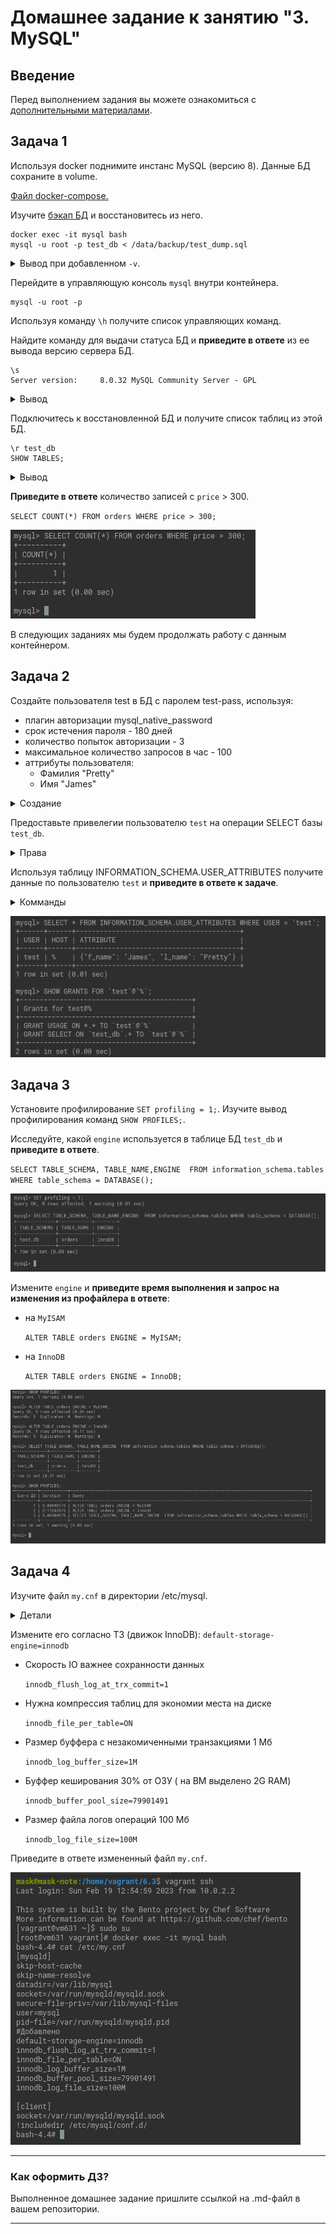 # Домашнее задание к занятию "3. MySQL"

## Введение

Перед выполнением задания вы можете ознакомиться с 
[дополнительными материалами](https://github.com/netology-code/virt-homeworks/blob/virt-11/additional/README.md).

## Задача 1

Используя docker поднимите инстанс MySQL (версию 8). Данные БД сохраните в volume.

[Файл docker-compose.](6.3/stack/docker-compose.yaml)

Изучите [бэкап БД](6.3/stack/mysql/backup/test_dump.sql) и 
восстановитесь из него.

```commandline
docker exec -it mysql bash
mysql -u root -p test_db < /data/backup/test_dump.sql
```
<details>
	<summary>Вывод при добавленном <code>-v</code>.</summary>

```commandline
bash-4.4# mysql -v -u root -p test_db < /data/backup/test_dump.sql 


Enter password: 
--------------
/*!40101 SET @OLD_CHARACTER_SET_CLIENT=@@CHARACTER_SET_CLIENT */
--------------

--------------
/*!40101 SET @OLD_CHARACTER_SET_RESULTS=@@CHARACTER_SET_RESULTS */
--------------

--------------
/*!40101 SET @OLD_COLLATION_CONNECTION=@@COLLATION_CONNECTION */
--------------

--------------
/*!50503 SET NAMES utf8mb4 */
--------------

--------------
/*!40103 SET @OLD_TIME_ZONE=@@TIME_ZONE */
--------------

--------------
/*!40103 SET TIME_ZONE='+00:00' */
--------------

--------------
/*!40014 SET @OLD_UNIQUE_CHECKS=@@UNIQUE_CHECKS, UNIQUE_CHECKS=0 */
--------------

--------------
/*!40014 SET @OLD_FOREIGN_KEY_CHECKS=@@FOREIGN_KEY_CHECKS, FOREIGN_KEY_CHECKS=0 */
--------------

--------------
/*!40101 SET @OLD_SQL_MODE=@@SQL_MODE, SQL_MODE='NO_AUTO_VALUE_ON_ZERO' */
--------------

--------------
/*!40111 SET @OLD_SQL_NOTES=@@SQL_NOTES, SQL_NOTES=0 */
--------------

--------------
DROP TABLE IF EXISTS `orders`
--------------

--------------
/*!40101 SET @saved_cs_client     = @@character_set_client */
--------------

--------------
/*!50503 SET character_set_client = utf8mb4 */
--------------

--------------
CREATE TABLE `orders` (
  `id` int unsigned NOT NULL AUTO_INCREMENT,
  `title` varchar(80) NOT NULL,
  `price` int DEFAULT NULL,
  PRIMARY KEY (`id`)
) ENGINE=InnoDB AUTO_INCREMENT=6 DEFAULT CHARSET=utf8mb4 COLLATE=utf8mb4_0900_ai_ci
--------------

--------------
/*!40101 SET character_set_client = @saved_cs_client */
--------------

--------------
LOCK TABLES `orders` WRITE
--------------

--------------
/*!40000 ALTER TABLE `orders` DISABLE KEYS */
--------------

--------------
INSERT INTO `orders` VALUES (1,'War and Peace',100),(2,'My little pony',500),(3,'Adventure mysql times',300),(4,'Server gravity falls',300),(5,'Log gossips',123)
--------------

--------------
/*!40000 ALTER TABLE `orders` ENABLE KEYS */
--------------

--------------
UNLOCK TABLES
--------------

--------------
/*!40103 SET TIME_ZONE=@OLD_TIME_ZONE */
--------------

--------------
/*!40101 SET SQL_MODE=@OLD_SQL_MODE */
--------------

--------------
/*!40014 SET FOREIGN_KEY_CHECKS=@OLD_FOREIGN_KEY_CHECKS */
--------------

--------------
/*!40014 SET UNIQUE_CHECKS=@OLD_UNIQUE_CHECKS */
--------------

--------------
/*!40101 SET CHARACTER_SET_CLIENT=@OLD_CHARACTER_SET_CLIENT */
--------------

--------------
/*!40101 SET CHARACTER_SET_RESULTS=@OLD_CHARACTER_SET_RESULTS */
--------------

--------------
/*!40101 SET COLLATION_CONNECTION=@OLD_COLLATION_CONNECTION */
--------------

--------------
/*!40111 SET SQL_NOTES=@OLD_SQL_NOTES */
--------------
```
</details>

Перейдите в управляющую консоль `mysql` внутри контейнера.

```commandline
mysql -u root -p
```

Используя команду `\h` получите список управляющих команд.

Найдите команду для выдачи статуса БД и **приведите в ответе** из ее вывода версию сервера БД.

```commandline
\s
Server version:		8.0.32 MySQL Community Server - GPL
``` 

<details>
  <summary>Вывод</summary>

![1](6.3/1.png)
</details>

Подключитесь к восстановленной БД и получите список таблиц из этой БД.

```commandline
\r test_db
SHOW TABLES;
```
<details>
  <summary>Вывод</summary>

![1.1](6.3/1.1.png)
</details>

**Приведите в ответе** количество записей с `price` > 300.

`SELECT COUNT(*) FROM orders WHERE price > 300;`

![1.2](6.3/1.2.png)

В следующих заданиях мы будем продолжать работу с данным контейнером.

## Задача 2

Создайте пользователя test в БД c паролем test-pass, используя:
- плагин авторизации mysql_native_password
- срок истечения пароля - 180 дней 
- количество попыток авторизации - 3 
- максимальное количество запросов в час - 100
- аттрибуты пользователя:
    - Фамилия "Pretty"
    - Имя "James"

<details>
  <summary>Создание</summary>

```commandline
CREATE USER 'test'@'%' 
IDENTIFIED WITH mysql_native_password BY 'test-pass'
WITH MAX_QUERIES_PER_HOUR 100
PASSWORD EXPIRE INTERVAL 180 DAY
FAILED_LOGIN_ATTEMPTS 3 PASSWORD_LOCK_TIME UNBOUNDED
ATTRIBUTE '{"l_name":"Pretty","f_name":"James"}';
```

</details>

Предоставьте привелегии пользователю `test` на операции SELECT базы `test_db`.

<details>
  <summary>Права</summary>

```commandline
GRANT SELECT ON test_db.* TO 'test'@'%';
```
 
</details>   

Используя таблицу INFORMATION_SCHEMA.USER_ATTRIBUTES получите данные по пользователю `test` и 
**приведите в ответе к задаче**.

<details>
  <summary>Комманды</summary>

```commandline
SELECT * FROM INFORMATION_SCHEMA.USER_ATTRIBUTES WHERE USER = 'test';
SHOW GRANTS FOR 'test'@'%';
```

</details>

![2](6.3/2.png)

## Задача 3

Установите профилирование `SET profiling = 1;`.
Изучите вывод профилирования команд `SHOW PROFILES;`.

Исследуйте, какой `engine` используется в таблице БД `test_db` и **приведите в ответе**.

`SELECT TABLE_SCHEMA, TABLE_NAME,ENGINE  FROM information_schema.tables WHERE table_schema = DATABASE();`

![3](6.3/3.1.png)

Измените `engine` и **приведите время выполнения и запрос на изменения из профайлера в ответе**:

- на `MyISAM`

  `ALTER TABLE orders ENGINE = MyISAM;`
- на `InnoDB`

  `ALTER TABLE orders ENGINE = InnoDB;`

![3](6.3/3.2.png)
## Задача 4 

Изучите файл `my.cnf` в директории /etc/mysql.

<details>
  <summary>Детали</summary>

Такого файла нет в контейнере. Поэтом у будем использовать `/etc/my.cnf`

![4](6.3/4.1.png)

</details>

Измените его согласно ТЗ (движок InnoDB):
`default-storage-engine=innodb`


- Скорость IO важнее сохранности данных

  `innodb_flush_log_at_trx_commit=1`

- Нужна компрессия таблиц для экономии места на диске

  `innodb_file_per_table=ON`

- Размер буффера с незакомиченными транзакциями 1 Мб

  `innodb_log_buffer_size=1M`
- Буффер кеширования 30% от ОЗУ ( на ВМ выделено 2G RAM)

  `innodb_buffer_pool_size=79901491`

- Размер файла логов операций 100 Мб

  `innodb_log_file_size=100M `

Приведите в ответе измененный файл `my.cnf`.

![4](6.3/4.2.png)


---

### Как оформить ДЗ?

Выполненное домашнее задание пришлите ссылкой на .md-файл в вашем репозитории.

---
